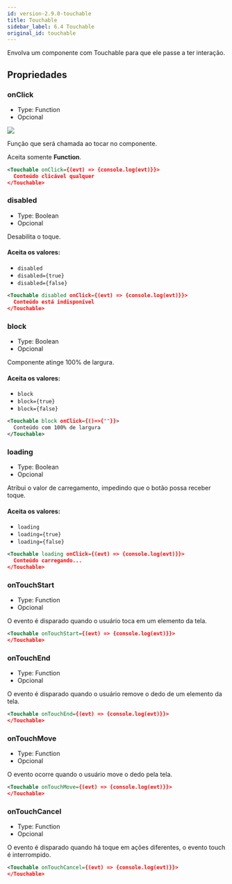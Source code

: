 ```yaml
---
id: version-2.9.0-touchable
title: Touchable
sidebar_label: 6.4 Touchable
original_id: touchable
---
```


Envolva um componente com Touchable para que ele passe a ter interação.

## Propriedades

### onClick 

- Type: Function
- Opcional

![](assets/badge_required.svg)<br>

Função que será chamada ao tocar no componente.<br>

Aceita somente **Function**.


```xml
<Touchable onClick={(evt) => {console.log(evt)}}>
  Conteúdo clicável qualquer
</Touchable>
```

### disabled

- Type: Boolean
- Opcional

Desabilita o toque.<br>

#### Aceita os valores: 

* ```disabled```
* ```disabled={true}``` 
* ```disabled={false}```

```xml
<Touchable disabled onClick={(evt) => {console.log(evt)}}>
  Conteúdo está indisponível
</Touchable>
```

### block

- Type: Boolean
- Opcional

Componente atinge 100% de largura.<br>

#### Aceita os valores:

* ```block``` 
* ```block={true}``` 
* ```block={false}```

```xml
<Touchable block onClick={()=>{""}}>
  Conteúdo com 100% de largura
</Touchable>
```
### loading

- Type: Boolean
- Opcional

Atribui o valor de carregamento, impedindo que o botão possa receber toque.<br>

#### Aceita os valores: 

* ```loading``` 
* ```loading={true}``` 
* ```loading={false}```

```xml
<Touchable loading onClick={(evt) => {console.log(evt)}}>
  Conteúdo carregando...
</Touchable>
```
### onTouchStart

- Type: Function
- Opcional

O evento é disparado quando o usuário toca em um elemento da tela. <br>

```xml
<Touchable onTouchStart={(evt) => {console.log(evt)}}>
</Touchable>
```
### onTouchEnd

- Type: Function
- Opcional

O evento é disparado quando o usuário remove o dedo de um elemento da tela. <br>


```xml
<Touchable onTouchEnd={(evt) => {console.log(evt)}}>
</Touchable>
```

### onTouchMove

- Type: Function
- Opcional

O evento ocorre quando o usuário move o dedo pela tela. <br>


```xml
<Touchable onTouchMove={(evt) => {console.log(evt)}}>
</Touchable>
```

### onTouchCancel

- Type: Function
- Opcional

O evento é  disparado quando há toque em ações diferentes, o evento touch é interrompido. <br>


```xml
<Touchable onTouchCancel={(evt) => {console.log(evt)}}>
</Touchable>
```
